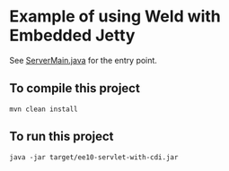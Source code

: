# Example of using Weld with Embedded Jetty

See [ServerMain.java](src/main/java/examples/ServerMain.java) for the entry point.

## To compile this project

``` shell
mvn clean install
```

## To run this project

``` shell
java -jar target/ee10-servlet-with-cdi.jar
```